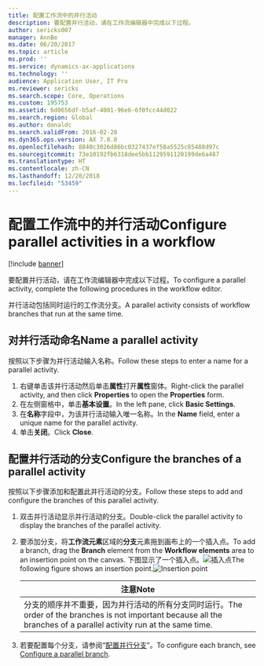 ```yaml
---
title: 配置工作流中的并行活动
description: 要配置并行活动，请在工作流编辑器中完成以下过程。
author: sericks007
manager: AnnBe
ms.date: 06/20/2017
ms.topic: article
ms.prod: ''
ms.service: dynamics-ax-applications
ms.technology: ''
audience: Application User, IT Pro
ms.reviewer: sericks
ms.search.scope: Core, Operations
ms.custom: 195753
ms.assetid: 6d0656df-b5af-4001-96e6-6f0fcc44d022
ms.search.region: Global
ms.author: donaldc
ms.search.validFrom: 2016-02-28
ms.dyn365.ops.version: AX 7.0.0
ms.openlocfilehash: 8848c3026d86bc0327437ef58a5525c85488d97c
ms.sourcegitcommit: 73e10192fb6318dee5bb1129591120199de6a487
ms.translationtype: HT
ms.contentlocale: zh-CN
ms.lasthandoff: 12/20/2018
ms.locfileid: "53459"
---
```

# <a name="configure-parallel-activities-in-a-workflow"></a><span data-ttu-id="cfdc5-103">配置工作流中的并行活动</span><span class="sxs-lookup"><span data-stu-id="cfdc5-103">Configure parallel activities in a workflow</span></span>

[!include [banner](../includes/banner.md)]

<span data-ttu-id="cfdc5-104">要配置并行活动，请在工作流编辑器中完成以下过程。</span><span class="sxs-lookup"><span data-stu-id="cfdc5-104">To configure a parallel activity, complete the following procedures in the workflow editor.</span></span>

<span data-ttu-id="cfdc5-105">并行活动包括同时运行的工作流分支。</span><span class="sxs-lookup"><span data-stu-id="cfdc5-105">A parallel activity consists of workflow branches that run at the same time.</span></span>

## <a name="name-a-parallel-activity"></a><span data-ttu-id="cfdc5-106">对并行活动命名</span><span class="sxs-lookup"><span data-stu-id="cfdc5-106">Name a parallel activity</span></span>
<span data-ttu-id="cfdc5-107">按照以下步骤为并行活动输入名称。</span><span class="sxs-lookup"><span data-stu-id="cfdc5-107">Follow these steps to enter a name for a parallel activity.</span></span>
1.  <span data-ttu-id="cfdc5-108">右键单击该并行活动然后单击**属性**打开**属性**窗体。</span><span class="sxs-lookup"><span data-stu-id="cfdc5-108">Right-click the parallel activity, and then click **Properties** to open the **Properties** form.</span></span>
2.  <span data-ttu-id="cfdc5-109">在左侧窗格中，单击**基本设置**。</span><span class="sxs-lookup"><span data-stu-id="cfdc5-109">In the left pane, click **Basic Settings**.</span></span>
3.  <span data-ttu-id="cfdc5-110">在**名称**字段中，为该并行活动输入唯一名称。</span><span class="sxs-lookup"><span data-stu-id="cfdc5-110">In the **Name** field, enter a unique name for the parallel activity.</span></span>
4.  <span data-ttu-id="cfdc5-111">单击**关闭**。</span><span class="sxs-lookup"><span data-stu-id="cfdc5-111">Click **Close**.</span></span>

## <a name="configure-the-branches-of-a-parallel-activity"></a><span data-ttu-id="cfdc5-112">配置并行活动的分支</span><span class="sxs-lookup"><span data-stu-id="cfdc5-112">Configure the branches of a parallel activity</span></span>
<span data-ttu-id="cfdc5-113">按照以下步骤添加和配置此并行活动的分支。</span><span class="sxs-lookup"><span data-stu-id="cfdc5-113">Follow these steps to add and configure the branches of this parallel activity.</span></span>
1. <span data-ttu-id="cfdc5-114">双击并行活动显示并行活动的分支。</span><span class="sxs-lookup"><span data-stu-id="cfdc5-114">Double-click the parallel activity to display the branches of the parallel activity.</span></span>
2. <span data-ttu-id="cfdc5-115">要添加分支，将**工作流元素**区域的**分支**元素拖到画布上的一个插入点。</span><span class="sxs-lookup"><span data-stu-id="cfdc5-115">To add a branch, drag the **Branch** element from the **Workflow elements** area to an insertion point on the canvas.</span></span> <span data-ttu-id="cfdc5-116">下图显示了一个插入点。![插入点](./media/workflow_insertionpoint.gif)</span><span class="sxs-lookup"><span data-stu-id="cfdc5-116">The following figure shows an insertion point.![Insertion point](./media/workflow_insertionpoint.gif)</span></span>

   |                                              <span data-ttu-id="cfdc5-117"><strong>注意</strong></span><span class="sxs-lookup"><span data-stu-id="cfdc5-117"><strong>Note</strong></span></span>                                               |
   |------------------------------------------------------------------------------------------------------------------|
   | <span data-ttu-id="cfdc5-118">分支的顺序并不重要，因为并行活动的所有分支同时运行。</span><span class="sxs-lookup"><span data-stu-id="cfdc5-118">The order of the branches is not important because all the branches of a parallel activity run at the same time.</span></span> |


3. <span data-ttu-id="cfdc5-119">若要配置每个分支，请参阅“[配置并行分支](configure-parallel-branch-workflow.md)”。</span><span class="sxs-lookup"><span data-stu-id="cfdc5-119">To configure each branch, see [Configure a parallel branch](configure-parallel-branch-workflow.md).</span></span>





